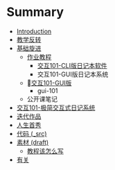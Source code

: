 # Summary

* [Introduction](README.md)
* [教学反转](0MOOC/README.md)
* [基础旋进](1sTry/README.md)
   * [作业教程](1sTry/homework.md)
       * [交互101-CLI版日记本软件](.1sTry/101-notes.md/101-notesmd.md)
       * 交互101-GUI版日记本系统
   * [交互101-GUI版](.1sTry/gui.md)
       * gui-101
   * 公开课笔记
* [交互101-极简交互式日记系统](1sTry/101-notes.md)
* [迭代作品](2nDev/README.md)
* [人生首秀](3rDemo/README.md)
* [代码 (_src)](_src/README.md)
* [素材 (draft)](draft/README.md)
   * [教程该怎么写](draft/how2tutorial.md)
* [有关](ABOUT.md)

